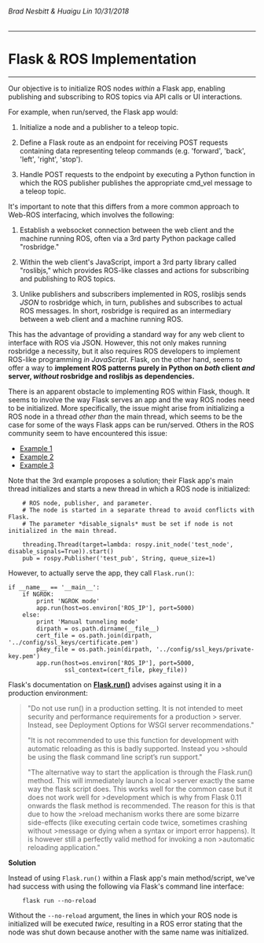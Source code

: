 ###### _Brad Nesbitt & Huaigu Lin 10/31/2018_

---
# Flask & ROS Implementation
---

Our objective is to initialize ROS nodes _within_ a Flask app, enabling publishing and subscribing to ROS topics via API calls or UI interactions. 

For example, when run/served, the Flask app would: 

1. Initialize a node and a publisher to a teleop topic.

2. Define a Flask route as an endpoint for receiving POST requests containing data representing teleop commands (e.g. 'forward', 'back', 'left', 'right', 'stop').

3. Handle POST requests to the endpoint by executing a Python function in which the ROS publisher publishes the appropriate cmd_vel message to a teleop topic.


It's important to note that this differs from a more common approach to Web-ROS interfacing, which involves the following:

1. Establish a websocket connection between the web client and the machine running ROS, often via a 3rd party Python package called "rosbridge."

2. Within the web client's JavaScript, import a 3rd party library called "roslibjs," which provides ROS-like classes and actions for subscribing and publishing to ROS topics.

3. Unlike publishers and subscribers implemented in ROS, roslibjs sends _JSON_ to rosbridge which, in turn, publishes and subscribes to actual ROS messages. In short, rosbridge is required as an intermediary between a web client and a machine running ROS.

This has the advantage of providing a standard way for any web client to interface with ROS via JSON. However, this not only makes running rosbridge a necessity, but it also requires ROS developers to implement ROS-like programming _in JavaScript_. Flask, on the other hand, seems to offer a way to __implement ROS patterns purely in Python on _both_ client _and_ server, _without_ rosbridge and roslibjs as dependencies.__

There is an apparent obstacle to implementing ROS within Flask, though. It seems to involve the way Flask serves an app and the way ROS nodes need to be initialized. More specifically, the issue might arise from initializing a ROS node in a thread _other than_ the main thread, which seems to be the case for some of the ways Flask apps can be run/served. Others in the ROS community seem to have encountered this issue:

* [Example 1](https://answers.ros.org/question/234418/easiest-way-to-implement-http-server-that-can-send-ros-messages/)
* [Example 2](https://amp.reddit.com/r/ROS/comments/42w04t/running_a_web_server_in_ros/)
* [Example 3](http://ros-users.122217.n3.nabble.com/Discourse-ros-org-ROS-Projects-Flask-ask-ros-a-ROS-node-inside-an-Amazon-Alexa-web-service-td4027381.html)

Note that the 3rd example proposes a solution; their Flask app's main thread initializes and starts a new thread in which a ROS node is initialized:

        # ROS node, publisher, and parameter.
        # The node is started in a separate thread to avoid conflicts with Flask.
        # The parameter *disable_signals* must be set if node is not initialized in the main thread.

        threading.Thread(target=lambda: rospy.init_node('test_node', disable_signals=True)).start()
        pub = rospy.Publisher('test_pub', String, queue_size=1)

However, to actually serve the app, they call `Flask.run()`:
 
    if __name__ == '__main__':
        if NGROK:
            print 'NGROK mode'
            app.run(host=os.environ['ROS_IP'], port=5000)
        else:
            print 'Manual tunneling mode'
            dirpath = os.path.dirname(__file__)
            cert_file = os.path.join(dirpath, '../config/ssl_keys/certificate.pem')
            pkey_file = os.path.join(dirpath, '../config/ssl_keys/private-key.pem')
            app.run(host=os.environ['ROS_IP'], port=5000,
                    ssl_context=(cert_file, pkey_file))


Flask's documentation on [__Flask.run()__](http://flask.pocoo.org/docs/0.12/api/) advises against using it in a production environment:

> "Do not use run() in a production setting. It is not intended to meet security and performance requirements for a production > server. Instead, see Deployment Options for WSGI server recommendations."
>
> "It is not recommended to use this function for development with automatic reloading as this is badly supported. Instead you >should be using the flask command line script’s run support."
>    
> "The alternative way to start the application is through the Flask.run() method. This will immediately launch a local >server exactly the same way the flask script does. This works well for the common case but it does not work well for >development which is why from Flask 0.11 onwards the flask method is recommended. The reason for this is that due to how the >reload mechanism works there are some bizarre side-effects (like executing certain code twice, sometimes crashing without >message or dying when a syntax or import error happens). It is however still a perfectly valid method for invoking a non >automatic reloading application."

**Solution**

Instead of using `Flask.run()` within a Flask app's main method/script, we've had success with using the following via Flask's command line interface:

        flask run --no-reload

Without the `--no-reload` argument, the lines in which your ROS node is initialized will be executed _twice_, resulting in a ROS error stating that the node was shut down because another with the same name was initialized.
